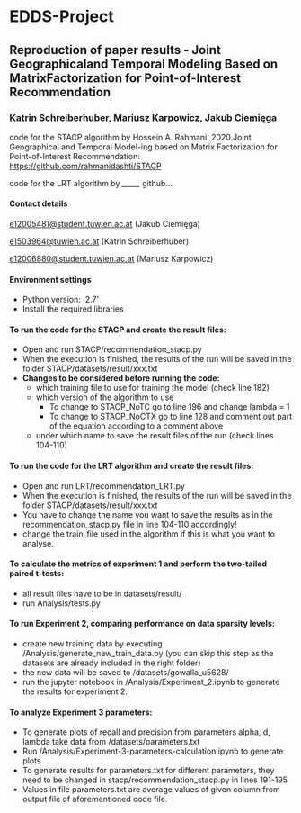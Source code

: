 # EDDS-Project
## Reproduction of paper results - Joint Geographicaland Temporal Modeling Based on MatrixFactorization for Point-of-Interest Recommendation
### Katrin Schreiberhuber, Mariusz Karpowicz, Jakub Ciemięga

code for the STACP algorithm by Hossein A. Rahmani. 2020.Joint Geographical and Temporal Model-ing based on Matrix Factorization for Point-of-Interest Recommendation:
https://github.com/rahmanidashti/STACP

code for the LRT algorithm by *_____*
github...

#### Contact details
e12005481@student.tuwien.ac.at (Jakub Ciemięga)

e1503964@tuwien.ac.at (Katrin Schreiberhuber)

e12006880@student.tuwien.ac.at (Mariusz Karpowicz)

#### Environment settings
- Python version: '2.7'
- Install the required libraries


#### To run the code for the STACP and create the result files:

- Open and run STACP/recommendation_stacp.py
- When the execution is finished, the results of the run will be saved in the folder STACP/datasets/result/xxx.txt 
- **Changes to be considered before running the code:**
    - which training file to use for training the model (check line 182)
    - which version of the algorithm to use
        - To change to STACP_NoTC go to line 196 and change lambda = 1
        - To change to STACP_NoCTX go to line 128 and comment out part of the equation according to a comment above
    - under which name to save the result files of the run (check lines 104-110)

#### To run the code for the LRT algorithm and create the result files:
- Open and run  LRT/recommendation_LRT.py
- When the execution is finished, the results of the run will be saved in the folder STACP/datasets/result/xxx.txt 
- You have to change the name you want to save the results as in the recommendation_stacp.py file in line 104-110 accordingly!
- change the train_file used in the algorithm if this is what you want to analyse.

#### To calculate the metrics  of experiment 1 and perform the two-tailed paired t-tests:
- all result files have to be in datasets/result/
- run Analysis/tests.py

#### To run Experiment 2, comparing performance on data sparsity levels:
- create new training data by executing /Analysis/generate_new_train_data.py (you can skip this step as the datasets are already included in the right folder)
- the new data will be saved to /datasets/gowalla_u5628/
- run the jupyter notebook in /Analysis/Experiment_2.ipynb to generate the results for experiment 2.


#### To analyze Experiment 3 parameters:
- To generate plots of recall and precision from parameters alpha, d, lambda take data from /datasets/parameters.txt
- Run /Analysis/Experiment-3-parameters-calculation.ipynb to generate plots
- To generate results for parameters.txt for different parameters, they need to be changed in stacp/recommendation_stacp.py in lines 191-195
- Values in file parameters.txt are average values of given column from output file of aforementioned code file.
